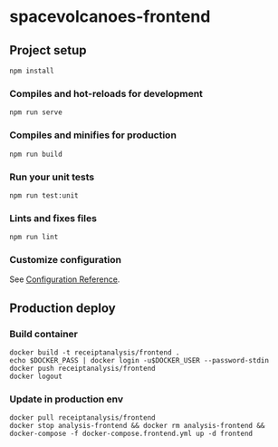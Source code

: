 # spacevolcanoes-frontend

## Project setup
```
npm install
```

### Compiles and hot-reloads for development
```
npm run serve
```

### Compiles and minifies for production
```
npm run build
```

### Run your unit tests
```
npm run test:unit
```

### Lints and fixes files
```
npm run lint
```

### Customize configuration
See [Configuration Reference](https://cli.vuejs.org/config/).

## Production deploy

### Build container
```
docker build -t receiptanalysis/frontend .
echo $DOCKER_PASS | docker login -u$DOCKER_USER --password-stdin
docker push receiptanalysis/frontend
docker logout
```

### Update in production env
```
docker pull receiptanalysis/frontend
docker stop analysis-frontend && docker rm analysis-frontend && docker-compose -f docker-compose.frontend.yml up -d frontend
```
